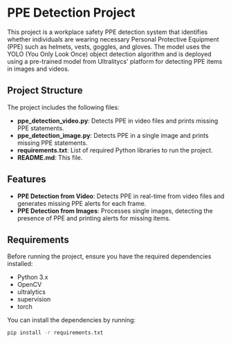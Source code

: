 # PPE Detection Project

This project is a workplace safety PPE detection system that identifies whether individuals are wearing necessary Personal Protective Equipment (PPE) such as helmets, vests, goggles, and gloves. The model uses the YOLO (You Only Look Once) object detection algorithm and is deployed using a pre-trained model from Ultralitycs' platform for detecting PPE items in images and videos.

## Project Structure

The project includes the following files:
- **ppe_detection_video.py**: Detects PPE in video files and prints missing PPE statements.
- **ppe_detection_image.py**: Detects PPE in a single image and prints missing PPE statements.
- **requirements.txt**: List of required Python libraries to run the project.
- **README.md**: This file.

## Features

- **PPE Detection from Video**: Detects PPE in real-time from video files and generates missing PPE alerts for each frame.
- **PPE Detection from Images**: Processes single images, detecting the presence of PPE and printing alerts for missing items.
  

## Requirements

Before running the project, ensure you have the required dependencies installed:

- Python 3.x
- OpenCV
- ultralytics
- supervision
- torch

You can install the dependencies by running:

```bash
pip install -r requirements.txt
